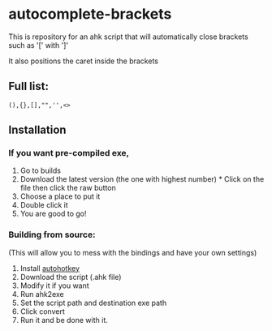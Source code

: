 # autocomplete-brackets
This is repository for an ahk script that will automatically close brackets such as '[' with ']'

It also positions the caret inside the brackets

## Full list:

`(),{},[],"",'',<>`

## Installation


### If you want pre-compiled exe,

  1. Go to builds
  2. Download the latest version (the one with highest number)
    * Click on the file then click the raw button
  3. Choose a place to put it
  4. Double click it
  5. You are good to go!

### Building from source:
(This will allow you to mess with the bindings and have your own settings)
  
  1. Install [autohotkey](https://www.autohotkey.com/download/ahk-install.exe)
  2. Download the script (.ahk file)
  3. Modify it if you want
  4. Run ahk2exe
  5. Set the script path and destination exe path
  6. Click convert
  7. Run it and be done with it.
